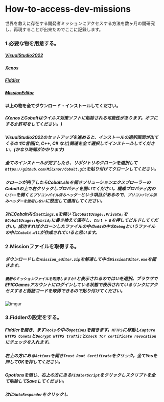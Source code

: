 # How-to-access-dev-missions

世界を救えに存在する開発者ミッションにアクセスする方法を数ヶ月の間研究し、再現することが出来たのでここに記録します。

### 1.必要な物を用意する。

##### [VisualStudio2022](https://visualstudio.microsoft.com/ja/vs/)

##### [Xenos](https://github.com/DarthTon/Xenos/releases/tag/2.3.2)

##### [Fiddler](https://www.telerik.com/download/fiddler)

##### [MissionEditor](https://github.com/LemonCCjp/Savetheworld-MissionEditor)

#### 以上の物を全てダウンロード・インストールしてください。

##### (XenosとCobaltはウイルス対策ソフトに削除される可能性があります。オフにするか許可をしてください。)

##### VisualStudio2022のセットアップを進めると、インストールの選択画面が出てくるのでC言語(C, C++, C# など)関連を全て選択してインストールしてください。(かなり時間がかかります)

##### 全てのインストールが完了したら、リポジトリのクローンを選択して`https://github.com/Milxnor/Cobalt.git`を貼り付けてクローンしてください。

##### クローンが完了したらCobalt.slnを開きソリューションエクスプローラーのCobaltの上で右クリックしプロパティを開いてください。構成プロパティ内の`C/C++`を開くと`プリコンパイル済みヘッダー`という項目があるので、`プリコンパイル済みヘッダーを使用しない`に設定して適用してください。

##### 次にCobalt内の`settings.h`を開いて`ECobaltUsage::Private;`を`ECobaltUsage::Hybrid;`に書き換えて保存し、`Ctrl + B`を押してビルドしてください。成功すればクローンしたファイルの中の`x64`の中の`Debug`というファイルの中に`Cobalt.dll`が作成されていると思います。

### 2.Missionファイルを取得する。

##### ダウンロードした`ｍission_editor.zip`を解凍して中の`MissionEditor.exe`を開きます。

##### `最新のミッションファイルを取得しますか?`と表示されるのではいを選択。ブラウザでEPICGamesアカウントにログインしている状態で表示されているリンクにアクセスすると認証コードを取得できるので貼り付けてください。

![imgur]([https://media.discordapp.net/attachments/1084186482975178946/1131445313094307840/auth.png?width=1440&height=103](https://github.com/LemonCCjp/How-to-access-dev-missions/blob/main/img/auth.png?raw=true))

### 3.Fiddlerの設定をする。

##### Fiddlerを開き、まず`Tools`の中の`Opotions`を開きます。`HTTPS`に移動し`Capture HTTPS Conets`と`Decrypt HTTPS traffic`と`Check for certificate revocation`にチェックを入れます。

##### 右上の方にある`Actions`を開き`Trust Root Certificate`をクリック。全てYesを押してOKを押してください。

##### Opotionsを閉じ、右上の方にある`FiddlerScript`をクリックしスクリプトを全て削除してSaveしてください。

##### 次に`AutoResponder`をクリックし
